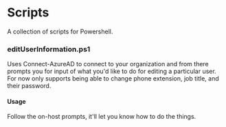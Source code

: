 # Scripts
A collection of scripts for Powershell.

### editUserInformation.ps1

Uses Connect-AzureAD to connect to your organization and from there prompts you for input of what you'd like to do for editing a particular user. For now only supports being able to change phone extension, job title, and their password.

#### Usage

Follow the on-host prompts, it'll let you know how to do the things.
